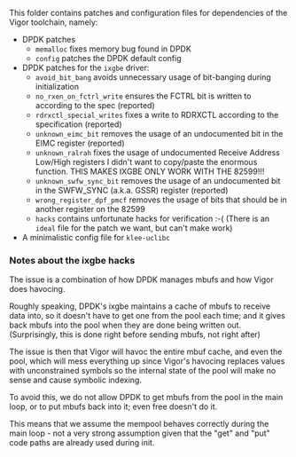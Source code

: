  This folder contains patches and configuration files for dependencies of the Vigor toolchain, namely:
- DPDK patches
  - `memalloc` fixes memory bug found in DPDK
  - `config` patches the DPDK default config
- DPDK patches for the `ixgbe` driver:
  - `avoid_bit_bang` avoids unnecessary usage of bit-banging during initialization
  - `no_rxen_on_fctrl_write` ensures the FCTRL bit is written to according to the spec (reported)
  - `rdrxctl_special_writes` fixes a write to RDRXCTL according to the specification (reported)
  - `unknown_eimc_bit` removes the usage of an undocumented bit in the EIMC register (reported)
  - `unknown_ralrah` fixes the usage of undocumented Receive Address Low/High registers
     I didn't want to copy/paste the enormous function. THIS MAKES IXGBE ONLY WORK WITH THE 82599!!!
  - `unknown_swfw_sync_bit` removes the usage of an undocumented bit in the SWFW_SYNC (a.k.a. GSSR) register (reported)
  - `wrong_register_dpf_pmcf` removes the usage of bits that should be in another register on the 82599
  - `hacks` contains unfortunate hacks for verification :-( (There is an `ideal` file for the patch we want, but can't make work)
- A minimalistic config file for `klee-uclibc`


### Notes about the ixgbe hacks

The issue is a combination of how DPDK manages mbufs and how Vigor does havocing.

Roughly speaking, DPDK's ixgbe maintains a cache of mbufs to receive data into, so it doesn't have to get one from the pool each time; and it gives back mbufs into the pool when they are done being written out. (Surprisingly, this is done right before sending mbufs, not right after)

The issue is then that Vigor will havoc the entire mbuf cache, and even the pool, which will mess everything up since Vigor's havocing replaces values with unconstrained symbols so the internal state of the pool will make no sense and cause symbolic indexing.

To avoid this, we do not allow DPDK to get mbufs from the pool in the main loop, or to put mbufs back into it; even free doesn't do it.

This means that we assume the mempool behaves correctly during the main loop - not a very strong assumption given that the "get" and "put" code paths are already used during init.
